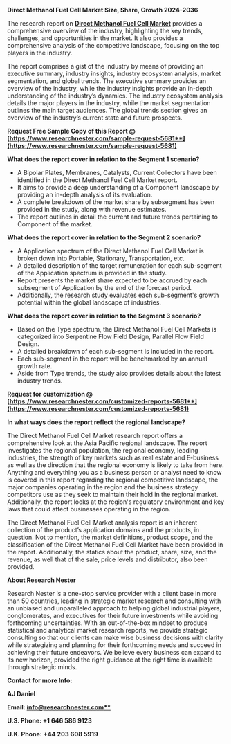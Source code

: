 ﻿**Direct Methanol Fuel Cell Market Size, Share, Growth 2024-2036**

The research report on [**Direct Methanol Fuel Cell Market**](https://www.researchnester.com/reports/direct-methanol-fuel-cell-market/5681) provides a comprehensive overview of the industry, highlighting the key trends, challenges, and opportunities in the market. It also provides a comprehensive analysis of the competitive landscape, focusing on the top players in the industry.

The report comprises a gist of the industry by means of providing an executive summary, industry insights, industry ecosystem analysis, market segmentation, and global trends. The executive summary provides an overview of the industry, while the industry insights provide an in-depth understanding of the industry’s dynamics. The industry ecosystem analysis details the major players in the industry, while the market segmentation outlines the main target audiences. The global trends section gives an overview of the industry’s current state and future prospects.

**Request Free Sample Copy of this Report @ [https://www.researchnester.com/sample-request-5681**](https://www.researchnester.com/sample-request-5681)**

**What does the report cover in relation to the Segment 1 scenario?**

- A Bipolar Plates, Membranes, Catalysts, Current Collectors have been identified in the Direct Methanol Fuel Cell Market report.
- It aims to provide a deep understanding of a Component landscape by providing an in-depth analysis of its evaluation. 
- A complete breakdown of the market share by subsegment has been provided in the study, along with revenue estimates.
- The report outlines in detail the current and future trends pertaining to Component of the market.

**What does the report cover in relation to the Segment 2 scenario?**

- A Application spectrum of the Direct Methanol Fuel Cell Market is broken down into Portable, Stationary, Transportation, etc.
- A detailed description of the target remuneration for each sub-segment of the Application spectrum is provided in the study.
- Report presents the market share expected to be accrued by each subsegment of Application by the end of the forecast period.
- Additionally, the research study evaluates each sub-segment's growth potential within the global landscape of industries.

**What does the report cover in relation to the Segment 3 scenario?**

- Based on the Type spectrum, the Direct Methanol Fuel Cell Markets is categorized into Serpentine Flow Field Design, Parallel Flow Field Design.
- A detailed breakdown of each sub-segment is included in the report.
- Each sub-segment in the report will be benchmarked by an annual growth rate.
- Aside from Type trends, the study also provides details about the latest industry trends.

**Request for customization @ [https://www.researchnester.com/customized-reports-5681**](https://www.researchnester.com/customized-reports-5681)**

**In what ways does the report reflect the regional landscape?**

The Direct Methanol Fuel Cell Market research report offers a comprehensive look at the Asia Pacific regional landscape. The report investigates the regional population, the regional economy, leading industries, the strength of key markets such as real estate and E-business as well as the direction that the regional economy is likely to take from here. Anything and everything you as a business person or analyst need to know is covered in this report regarding the regional competitive landscape, the major companies operating in the region and the business strategy competitors use as they seek to maintain their hold in the regional market. Additionally, the report looks at the region's regulatory environment and key laws that could affect businesses operating in the region.

The Direct Methanol Fuel Cell Market analysis report is an inherent collection of the product’s application domains and the products, in question. Not to mention, the market definitions, product scope, and the classification of the Direct Methanol Fuel Cell Market have been provided in the report. Additionally, the statics about the product, share, size, and the revenue, as well that of the sale, price levels and distributor, also been provided.

**About Research Nester**

Research Nester is a one-stop service provider with a client base in more than 50 countries, leading in strategic market research and consulting with an unbiased and unparalleled approach to helping global industrial players, conglomerates, and executives for their future investments while avoiding forthcoming uncertainties. With an out-of-the-box mindset to produce statistical and analytical market research reports, we provide strategic consulting so that our clients can make wise business decisions with clarity while strategizing and planning for their forthcoming needs and succeed in achieving their future endeavors. We believe every business can expand to its new horizon, provided the right guidance at the right time is available through strategic minds.

**Contact for more Info:**

**AJ Daniel**

**Email: [info@researchnester.com**](mailto:info@researchnester.com)**

**U.S. Phone: +1 646 586 9123** 

**U.K. Phone: +44 203 608 5919**
